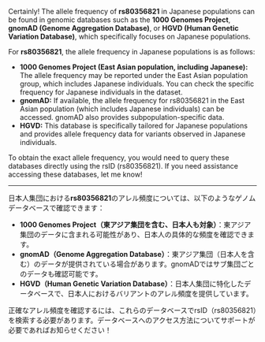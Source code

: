 Certainly! The allele frequency of **rs80356821** in Japanese populations can be found in genomic databases such as the **1000 Genomes Project**, **gnomAD (Genome Aggregation Database)**, or **HGVD (Human Genetic Variation Database)**, which specifically focuses on Japanese populations.

For **rs80356821**, the allele frequency in Japanese populations is as follows:

- **1000 Genomes Project (East Asian population, including Japanese):** The allele frequency may be reported under the East Asian population group, which includes Japanese individuals. You can check the specific frequency for Japanese individuals in the dataset.
- **gnomAD:** If available, the allele frequency for rs80356821 in the East Asian population (which includes Japanese individuals) can be accessed. gnomAD also provides subpopulation-specific data.
- **HGVD:** This database is specifically tailored for Japanese populations and provides allele frequency data for variants observed in Japanese individuals.

To obtain the exact allele frequency, you would need to query these databases directly using the rsID (rs80356821). If you need assistance accessing these databases, let me know!

---

日本人集団における**rs80356821**のアレル頻度については、以下のようなゲノムデータベースで確認できます：

- **1000 Genomes Project（東アジア集団を含む、日本人も対象）**：東アジア集団のデータに含まれる可能性があり、日本人の具体的な頻度を確認できます。
- **gnomAD（Genome Aggregation Database）**：東アジア集団（日本人を含む）のデータが提供されている場合があります。gnomADではサブ集団ごとのデータも確認可能です。
- **HGVD（Human Genetic Variation Database）**：日本人集団に特化したデータベースで、日本人におけるバリアントのアレル頻度を提供しています。

正確なアレル頻度を確認するには、これらのデータベースでrsID（rs80356821）を検索する必要があります。データベースへのアクセス方法についてサポートが必要であればお知らせください！